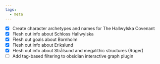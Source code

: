 ```yaml
---
tags:
  - meta
---
```

- [x] Create character archetypes and names for The Hallwylska Covenant
- [x] Flesh out info about Schloss Hallwylska
- [x] Flesh out goals about Bornholm
- [x] Flesh out info about Erikslund
- [x] Flesh out info about Strålsund and megalithic structures (Rüger)
- [ ] Add tag-based filtering to obsidian interactive graph plugin